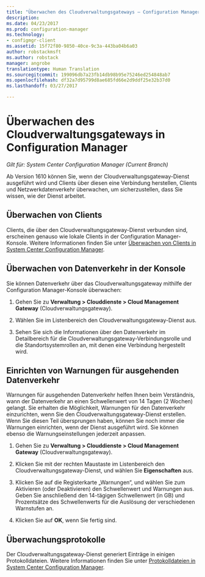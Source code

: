 ```yaml
---
title: "Überwachen des Cloudverwaltungsgateways – Configuration Manager | Microsoft-Dokumentation"
description: 
ms.date: 04/23/2017
ms.prod: configuration-manager
ms.technology:
- configmgr-client
ms.assetid: 15f72f80-9850-40ce-9c3a-443ba04b6a03
author: robstackmsft
ms.author: robstack
manager: angrobe
translationtype: Human Translation
ms.sourcegitcommit: 199096db7a23fb14db98b95e75246ed254848ab7
ms.openlocfilehash: df32a7d95799d8ae685fd66e2d9ddf25e32b37d0
ms.lasthandoff: 03/27/2017

---
```


# <a name="monitor-cloud-management-gateway-in-configuration-manager"></a>Überwachen des Cloudverwaltungsgateways in Configuration Manager

*Gilt für: System Center Configuration Manager (Current Branch)*

Ab Version 1610 können Sie, wenn der Cloudverwaltungsgateway-Dienst ausgeführt wird und Clients über diesen eine Verbindung herstellen, Clients und Netzwerkdatenverkehr überwachen, um sicherzustellen, dass Sie wissen, wie der Dienst arbeitet.

## <a name="monitor-clients"></a>Überwachen von Clients

Clients, die über den Cloudverwaltungsgateway-Dienst verbunden sind, erscheinen genauso wie lokale Clients in der Configuration Manager-Konsole. Weitere Informationen finden Sie unter [Überwachen von Clients in System Center Configuration Manager](monitor-clients.md).

## <a name="monitor-traffic-in-the-console"></a>Überwachen von Datenverkehr in der Konsole

Sie können Datenverkehr über das Cloudverwaltungsgateway mithilfe der Configuration Manager-Konsole überwachen:

1. Gehen Sie zu **Verwaltung > Clouddienste > Cloud Management Gateway** (Cloudverwaltungsgateway).

2. Wählen Sie im Listenbereich den Cloudverwaltungsgateway-Dienst aus.

3. Sehen Sie sich die Informationen über den Datenverkehr im Detailbereich für die Cloudverwaltungsgateway-Verbindungsrolle und die Standortsystemrollen an, mit denen eine Verbindung hergestellt wird.

## <a name="set-up-outbound-traffic-alerts"></a>Einrichten von Warnungen für ausgehenden Datenverkehr

Warnungen für ausgehenden Datenverkehr helfen Ihnen beim Verständnis, wann der Datenverkehr an einen Schwellenwert von 14 Tagen (2 Wochen) gelangt. Sie erhalten die Möglichkeit, Warnungen für den Datenverkehr einzurichten, wenn Sie den Cloudverwaltungsgateway-Dienst erstellen. Wenn Sie diesen Teil übersprungen haben, können Sie noch immer die Warnungen einrichten, wenn der Dienst ausgeführt wird. Sie können ebenso die Warnungseinstellungen jederzeit anpassen.

1. Gehen Sie zu **Verwaltung > Clouddienste > Cloud Management Gateway** (Cloudverwaltungsgateway).

2. Klicken Sie mit der rechten Maustaste im Listenbereich den Cloudverwaltungsgateway-Dienst, und wählen Sie **Eigenschaften** aus.

3. Klicken Sie auf die Registerkarte „Warnungen“, und wählen Sie zum Aktivieren (oder Deaktivieren) den Schwellenwert und Warnungen aus. Geben Sie anschließend den 14-tägigen Schwellenwert (in GB) und Prozentsätze des Schwellenwerts für die Auslösung der verschiedenen Warnstufen an.

4. Klicken Sie auf **OK**, wenn Sie fertig sind.

## <a name="monitor-logs"></a>Überwachungsprotokolle

Der Cloudverwaltungsgateway-Dienst generiert Einträge in einigen Protokolldateien. Weitere Informationen finden Sie unter [Protokolldateien in System Center Configuration Manager](/sccm/core/plan-design/hierarchy/log-files).

